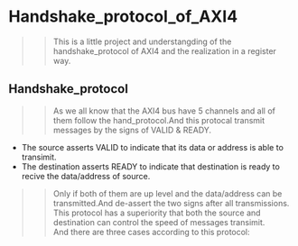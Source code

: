# Handshake_protocol_of_AXI4  
  
>>This is a little project and understangding of the handshake_protocol of AXI4 and the  realization in a register way.  

## Handshake_protocol
>>As we all know that the AXI4 bus have 5 channels and all of them follow the hand_protocol.And this protocal transmit messages by the signs of VALID & READY.  
* The source asserts VALID to indicate that its data or address is able to transimit.  
* The destination asserts READY to indicate that destination is ready to recive the data/address of source.  
>>Only if both of them are up level and the data/address can be transmitted.And de-assert the two signs after all transmissions.  
>>This protocol has a superiority that both the source and destination can control the speed of messages transimit.    
>>And there are three cases according to this protocol:  
  
### 

